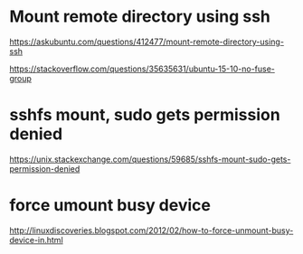 # Mount remote directory using ssh

https://askubuntu.com/questions/412477/mount-remote-directory-using-ssh

https://stackoverflow.com/questions/35635631/ubuntu-15-10-no-fuse-group

# sshfs mount, sudo gets permission denied
https://unix.stackexchange.com/questions/59685/sshfs-mount-sudo-gets-permission-denied


# force umount busy device
http://linuxdiscoveries.blogspot.com/2012/02/how-to-force-unmount-busy-device-in.html

